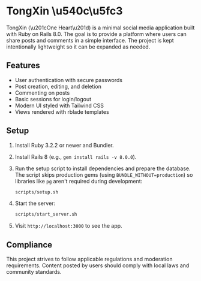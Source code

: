 # TongXin \u540c\u5fc3

TongXin (\u201cOne Heart\u201d) is a minimal social media application built with Ruby on Rails 8.0. The goal is to provide a platform where users can share posts and comments in a simple interface. The project is kept intentionally lightweight so it can be expanded as needed.

## Features

- User authentication with secure passwords
- Post creation, editing, and deletion
- Commenting on posts
- Basic sessions for login/logout
- Modern UI styled with Tailwind CSS
- Views rendered with rblade templates

## Setup

1. Install Ruby 3.2.2 or newer and Bundler.
2. Install Rails 8 (e.g., `gem install rails -v 8.0.0`).
3. Run the setup script to install dependencies and prepare the database.
   The script skips production gems (using `BUNDLE_WITHOUT=production`)
   so libraries like `pg` aren't required during development:

   ```bash
   scripts/setup.sh
   ```
4. Start the server:

   ```bash
   scripts/start_server.sh
   ```
5. Visit `http://localhost:3000` to see the app.

## Compliance

This project strives to follow applicable regulations and moderation requirements. Content posted by users should comply with local laws and community standards.

